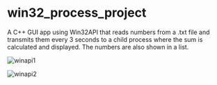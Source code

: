 # win32_process_project
 A C++ GUI app using Win32API that reads numbers from a .txt file and transmits them every 3 seconds to a child process where the sum is calculated and displayed.
 The numbers are also shown in a list.
 
 
 ![winapi1](https://user-images.githubusercontent.com/105750932/173341441-ed06668f-7d7f-45fe-8d1c-739a9793baf6.png)
 
![winapi2](https://user-images.githubusercontent.com/105750932/173341515-9aa65b8f-b4bb-4dac-9060-37d7d8c211c6.png)

